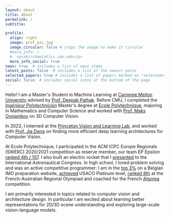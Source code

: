 ```yaml
---
layout: about
title: About
permalink: /
subtitle: 

profile:
  align: right
  image: prof_pic.jpg
  image_circular: false # crops the image to make it circular
  #more_info: >
  #  <p>akirchme[at]cs.cmu.edu</p>
  more_info_social: true
news: true  # includes a list of news items
latest_posts: false  # includes a list of the newest posts
selected_papers: true # includes a list of papers marked as "selected={true}"
social: false  # includes social icons at the bottom of the page
---
```


Hello! I am a Master's Student in Machine Learning at [Carnegie Mellon University](https://www.ml.cmu.edu) advised by [Prof. Deepak Pathak](https://www.cs.cmu.edu/~dpathak). Before CMU, I completed the [_Ingénieur Polytechnicien_](https://programmes.polytechnique.edu/en/ingenieur-polytechnicien-program/ingenieur-polytechnicien-program) Master's degree at [Ecole Polytechnique](https://www.polytechnique.edu), majoring in Mathematics and Computer Science and worked with [Prof. Maks Ovsjanikov](https://www.lix.polytechnique.frx/~maks/) on 3D Computer Vision. 

In 2022, I interned at the [Princeton Vision and Learning Lab](https://pvl.cs.princeton.edu), and worked with [Prof. Jia Deng](https://www.cs.princeton.edu/~jiadeng/) on finding more efficient deep learning architectures for Computer Vision. 

At Ecole Polytechnique, I participated in the ACM ICPC Europe Regionals (SWERC) 2020/2021 competition as reserve member, our team EP Epsilon [ranked 4th / 107](https://swerc.eu/2020/theme/scoreboard/index.html). I also built an electric rocket that I [presented](https://iafastro.directory/iac/paper/id/64940/summary/) to the International Astronautical Congress. In high school, I loved problem solving and was an active competitive programmer: I am in the [top 3%](https://www.mathraining.be/users/363) on a Belgian IMO preparation website, [achieved](http://www.usaco.org/current/data/dec16_gold_results.html) USACO Platinum level, [ranked 8th](https://orac.amt.edu.au/fario/fario17results.html) at the French-Australian Regional Olympiad and coached for the French [Algorea](https://algorea.org) competition. 


I am primarily interested in topics related to computer vision and architecture design. In particular I am excited about learning better representations for 2D/3D scene understanding and exploring large-scale vision-language models. 

<!---
My research interests lie at at the intersection of computer vision and artificial intelligence, . In particular, I am interested in 2D/3D scene understanding, self-supervised learning, multimodal machine learning in topics related to generalization and perception, with a focus on multimodal machine learning and 3D computer vision. 
-->
